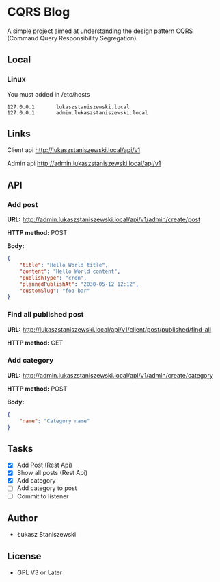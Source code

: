 # CQRS Blog

A simple project aimed at understanding the design pattern
CQRS (Command Query Responsibility Segregation).

## Local

### Linux

You must added in /etc/hosts

```
127.0.0.1       lukaszstaniszewski.local
127.0.0.1       admin.lukaszstaniszewski.local
```

## Links

Client api http://lukaszstaniszewski.local/api/v1

Admin api http://admin.lukaszstaniszewski.local/api/v1

## API

### Add post

**URL:** http://admin.lukaszstaniszewski.local/api/v1/admin/create/post

**HTTP method:** POST

**Body:**

```json
{
	"title": "Hello World title",
	"content": "Hello World content",
	"publishType": "cron",
	"plannedPublishAt": "2030-05-12 12:12",
	"customSlug": "foo-bar"
}
```

### Find all published post

**URL:** http://lukaszstaniszewski.local/api/v1/client/post/published/find-all

**HTTP method:** GET

### Add category

**URL:** http://admin.lukaszstaniszewski.local/api/v1/admin/create/category

**HTTP method:** POST

**Body:**

```json
{
	"name": "Category name"
}
```

## Tasks

- [x] Add Post (Rest Api)
- [x] Show all posts (Rest Api)
- [x] Add category
- [ ] Add category to post
- [ ] Commit to listener

## Author

* Łukasz Staniszewski

## License

* GPL V3 or Later
